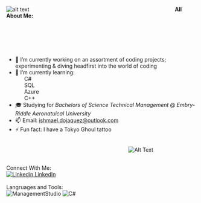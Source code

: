 ![alt text](https://cdn.wallpapersafari.com/60/89/p3dYDj.jpg)
&nbsp;&nbsp;&nbsp;&nbsp;&nbsp;&nbsp;&nbsp;&nbsp;&nbsp;&nbsp;&nbsp;&nbsp;&nbsp;&nbsp;&nbsp;&nbsp;&nbsp;&nbsp;&nbsp;&nbsp;&nbsp;&nbsp;&nbsp;&nbsp;&nbsp;&nbsp;&nbsp;&nbsp;&nbsp;&nbsp;&nbsp;&nbsp;&nbsp;&nbsp;&nbsp;&nbsp;&nbsp;&nbsp;&nbsp;&nbsp;&nbsp;&nbsp;&nbsp;&nbsp;&nbsp;&nbsp;&nbsp;&nbsp;&nbsp;&nbsp;&nbsp;&nbsp;&nbsp;&nbsp;&nbsp;&nbsp;&nbsp;&nbsp;&nbsp;&nbsp;&nbsp;&nbsp;&nbsp;&nbsp;&nbsp;&nbsp;&nbsp;&nbsp;&nbsp;&nbsp;&nbsp;&nbsp;&nbsp;&nbsp;&nbsp;&nbsp;&nbsp;&nbsp;&nbsp;&nbsp;&nbsp;&nbsp;&nbsp;&nbsp;&nbsp;&nbsp;&nbsp;&nbsp;&nbsp;&nbsp;&nbsp;&nbsp;&nbsp;&nbsp;&nbsp;&nbsp;&nbsp;**All About Me:**
<br>
<br>
<br>
<br>
<br>
<br>
- 🔭 I’m currently working on an assortment of coding projects; experimenting & diving headfirst into the world of coding
- 🌱 I’m currently learning:
<br>&nbsp;&nbsp;&nbsp;&nbsp;&nbsp;&nbsp;C#
<br>&nbsp;&nbsp;&nbsp;&nbsp;&nbsp;&nbsp;SQL
<br>&nbsp;&nbsp;&nbsp;&nbsp;&nbsp;&nbsp;Azure
<br>&nbsp;&nbsp;&nbsp;&nbsp;&nbsp;&nbsp;C++
- 🎓 Studying for *Bachelors of Science Technical Management* @ *Embry-Riddle Aeronatuical University*
- 📫 Email: ishmael.dojaquez@outlook.com
- ⚡ Fun fact: I have a Tokyo Ghoul tattoo
<br><p style="text-align: center;"><br>&nbsp;&nbsp;&nbsp;&nbsp;&nbsp;&nbsp;&nbsp;&nbsp;&nbsp;&nbsp;&nbsp;&nbsp;&nbsp;&nbsp;&nbsp;&nbsp;&nbsp;&nbsp;&nbsp;&nbsp;&nbsp;&nbsp;&nbsp;&nbsp;&nbsp;&nbsp;&nbsp;&nbsp;&nbsp;&nbsp;&nbsp;&nbsp;&nbsp;&nbsp;&nbsp;&nbsp;&nbsp;&nbsp;&nbsp;&nbsp;&nbsp;&nbsp;&nbsp;&nbsp;&nbsp;&nbsp;&nbsp;![Alt Text](https://media.giphy.com/media/cCey0uDZ6Y09O/giphy.gif)</p>


<br>Connect With Me:
<br>[![Linkedin](https://i.imgur.com/PZMBafx.png) LinkedIn](https://www.linkedin.com/in/ishmael-dojaquez)
<br>
<br> Langruages and Tools:
<br> ![ManagementStudio](https://rorymon.com/blog/wp-content/uploads/2014/06/SQL.jpg)
![C#](https://seeklogo.com/images/C/c-sharp-c-logo-02F17714BA-seeklogo.com.png)

<!--
**IshmaelDojaquez/IshmaelDojaquez** is a ✨ _special_ ✨ repository because its `README.md` (this file) appears on your GitHub profile.


- 🔭 I’m currently working on an assortment of coding projects; experimenting & diving headfirst into the world of coding
- 🌱 I’m currently learning 
    -C#
    -SQL
    -Azure
    -C++
- 🎓 Studying for Bachelors of Science Technical Management @ Embry-Riddle Aeronatuical University
- 📫 Email: ishmael.dojaquez@outlook.com
- ⚡ Fun fact: I am an adament weightlifter, fighter, and traveler


